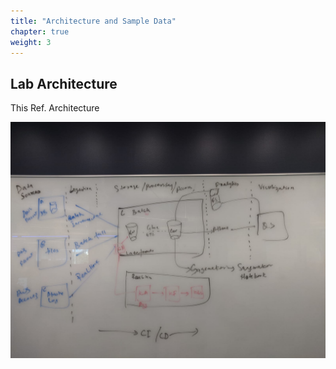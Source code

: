 ```yaml
---
title: "Architecture and Sample Data"
chapter: true
weight: 3
---
```


## Lab Architecture

This Ref. Architecture

![architecture](/image/DataLakeArchitecture.jpeg)
